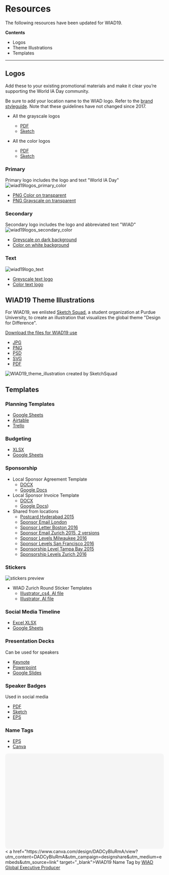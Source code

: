 # Resources

The following resources have been updated for WIAD19.

**Contents**
- Logos
- Theme Illustrations
- Templates

---

## Logos

Add these to your existing promotional materials and make it clear you’re supporting the World IA Day community.

Be sure to add your location name to the WIAD logo. Refer to the [brand styleguide](branding/WIAD17/WIAD17-Brand-guidelines.pdf). Note that these guidelines have not changed since 2017.

- All the grayscale logos
  - [PDF](branding/WIAD19/WIAD19-Logos/wiad19logosgrayscaleW.pdf)
  - [Sketch](branding/WIAD19/WIAD19-Logos/wiad19logosgrayscaleW.sketch)

- All the color logos
  - [PDF](branding/WIAD19/WIAD19-Logos/wiad19logoscolorW.pdf)
  - [Sketch](branding/WIAD19/WIAD19-Logos/wiad19logoscolorW.sketch)

### Primary
Primary logo includes the logo and text "World IA Day"
![wiad19logos_primary_color](branding/WIAD19/WIAD19-Logos/wiad19logos_primary_color.png)
- [PNG Color on transparent](branding/WIAD19/WIAD19-Logos/wiad19logos_primary_color.png)
- [PNG Grayscale on transparent](branding/WIAD19/WIAD19-Logos/wiad19logos_primary_greyscale.png)

### Secondary
Secondary logo includes the logo and abbreviated text "WIAD"
![wiad19logos_secondary_color](branding/WIAD19/WIAD19-Logos/wiad19logos_secondary_color.png)
- [Greyscale on dark background](branding/WIAD19/WIAD19-Logos/wiad19_secondary_greyscale_dark.png)
- [Color on white background](branding/WIAD19/WIAD19-Logos/wiad19logos_secondary_color.png)

### Text
![wiad19logo_text](branding/WIAD19/WIAD19-Logos/wiad19logos_text_color.png)
- [Greyscale text logo](branding/WIAD19/WIAD19-Logos/wiad19logos_text-logo_greyscale.png)
- [Color text logo](branding/WIAD19/WIAD19-Logos/wiad19logos_text_color.png)

## WIAD19 Theme Illustrations
For WIAD19, we enlisted [Sketch Squad](https://www.facebook.com/SketchSquad123/), a student organization at Purdue University, to create an illustration that visualizes the global theme "Design for Difference".

[Download the files for WIAD19 use](branding/WIAD19/WIAD19_theme_illustration.zip)
- [JPG](branding/WIAD19/WIAD19_theme_illustration/WIAD19_designfordifference.jpg)
- [PNG](branding/WIAD19/WIAD19_theme_illustration/WIAD19_designfordifference.png)
- [PSD](branding/WIAD19/WIAD19_theme_illustration/WIAD19_designfordifference.psd)
- [SVG](branding/WIAD19/WIAD19_theme_illustration/WIAD19_designfordifference.svg)
- [PDF](branding/WIAD19/WIAD19_theme_illustration/WIAD19_designfordifference.pdf)

![WIAD19_theme_illustration created by SketchSquad](branding/WIAD19/WIAD19_theme_illustration/WIAD19_designfordifference.png)


## Templates

### Planning Templates
- [Google Sheets](https://docs.google.com/spreadsheets/d/1UhHgN5sBw4mg1OFH4Om9L_H7WkYimvYdTvfjwkuryj0/edit?usp=sharing)
- [Airtable](https://airtable.com/shr9Duzt4BGyMnFqB)
- [Trello](https://trello.com/b/G89JhAqo)

### Budgeting
- [XLSX](resources/templates/Budget-Template.xlsx)
- [Google Sheets](https://drive.google.com/open?id=1xzoZakOEnPWtNcXJGPXyeMr4FBkduF_fV-FPRmWLHOA)

### Sponsorship
- Local Sponsor Agreement Template
  - [DOCX](resources/templates/Sponsorship/Local-Sponsor-Agreement-Template.docx)
  - [Google Docs](https://drive.google.com/open?id=1sLRu-6qQ8ayuO58EVBRcrQEpnpy6aAMmOuZqDNEa5KA)
- Local Sponsor Invoice Template
  - [DOCX](resources/templates/Sponsorship/Local-Sponsor-Invoice-Template.docx)
  - [Google Docs](https://drive.google.com/open?id=1vyTt7ob5eDKWHPVeeJGFl1YZOycsyEn-b9jo-3iTMSQ))
- Shared from locations
    - [Postcard Hyderabad 2015](resources/shared/sponsorship/Postcard-Hyderabad-2015.pdf)
    - [Sponsor Email London](resources/shared/sponsorship/Sponsor-Email-London.docx)
    - [Sponsor Letter Boston 2016](resources/shared/sponsorship/Sponsor-Letter-Boston-2016.pdf)
    - [Sponsor Email Zurich 2015, 2 versions](resources/shared/sponsorship/Sponsor-Letter-Zurich-2015-2-versions.pdf)
    - [Sponsor Levels Milwaukee 2016](resources/shared/sponsorship/Sponsor-Levels-Milwaukee-2016.pdf)
    - [Sponsor Levels San Francisco 2016](resources/shared/sponsorship/Sponsor-Levels-San-Francisco-2016.png)
    - [Sponsorship Level Tampa Bay 2015](resources/shared/sponsorship/Sponsorship-Levels-Tampa-Bay-2015.png)
    - [Sponsorship Levels Zurich 2016](resources/shared/sponsorship/Sponsorship-Levels-Zurich-2016.docx)

### Stickers
![stickers preview](resources/shared/stickers/WIAD-Z%C3%BCrich-Round-Sticker-Template/stickers_preview.png)
- WIAD Zurich Round Sticker Templates
  - [Illustrator_cs4, AI file](https://drive.google.com/open?id=0BxSSYaHvRUf1YUhGQzRTVTJVYTA)
  - [Illustrator, AI file](https://drive.google.com/open?id=0BxSSYaHvRUf1elQtUk5CaGh3QVU)

### Social Media Timeline
- [Excel XLSX](resources/templates/Social-Media-Timeline-Template.xlsx)
- [Google Sheets](https://docs.google.com/spreadsheets/d/1CUj-dDC5GT_jNJiF0Ij9YwjespKvM_pVVtdpxL_Xjqk/edit?usp=sharing)

### Presentation Decks
Can be used for speakers
- [Keynote](resources/templates/Speakers/WIAD19/WIAD19-Speaker-Presenter-Deck.key)
- [Powerpoint](resources/templates/Speakers/WIAD19/WIAD19-Speaker-Presenter-Deck.pptx)
- [Google Slides](https://docs.google.com/presentation/d/1731ppMLXU9RWSaIsqNwo9BAzLCzerRTyf35tcrYtqUk/edit?usp=sharing)

### Speaker Badges
Used in social media
- [PDF](resources/templates/Speakers/WIAD19/WIAD19-SOCIAL_SQUARE_SPEAKER.pdf)
- [Sketch](resources/templates/Speakers/WIAD19/WIAD19-SOCIAL_SQUARE_SPEAKER.sketch)
- [EPS](resources/templates/Speakers/WIAD19/WIAD19-SOCIAL_SQUARE_SPEAKER.eps)

### Name Tags
- [EPS](resources/templates/WIAD_NAMETAGS.eps)
- [Canva](https://www.canva.com/design/DADCyBluRmA/share?role=EDITOR&token=0ayaURX7irmq6QkSlXZrlQ&utm_content=DADCyBluRmA&utm_campaign=designshare&utm_medium=link&utm_source=sharebutton)

<div class="canva-embed" data-height-ratio="0.5882" data-design-id="DADCyBluRmA" style="padding:58.81999999999999% 5px 5px 5px;background:rgba(0,0,0,0.03);border-radius:8px;"></div>
<script async src="https://sdk.canva.com/v1/embed.js"></script>< a href="https://www.canva.com/design/DADCyBluRmA/view?utm_content=DADCyBluRmA&utm_campaign=designshare&utm_medium=embeds&utm_source=link" target="_blank">WIAD19 Name Tag</a> by <a href="https://www.canva.com/producer95?utm_campaign=designshare&utm_medium=embeds&utm_source=link" target="_blank">WIAD Global Executive Producer</a>
